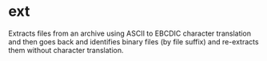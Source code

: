 # ext

Extracts files from an archive using ASCII to EBCDIC character translation and then goes back and identifies binary files (by file suffix) and re-extracts them without character translation.
